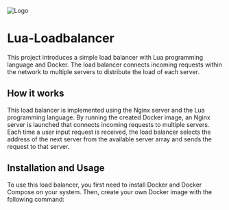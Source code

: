 
![Logo](https://blog.codemagic.io/uploads/covers/codemagic-blog-header-Flutter-and-Lua.png)

# Lua-Loadbalancer

This project introduces a simple load balancer with Lua programming language and Docker. The load balancer connects incoming requests within the network to multiple servers to distribute the load of each server.

## How it works

This load balancer is implemented using the Nginx server and the Lua programming language. By running the created Docker image, an Nginx server is launched that connects incoming requests to multiple servers. Each time a user input request is received, the load balancer selects the address of the next server from the available server array and sends the request to that server.

## Installation and Usage

To use this load balancer, you first need to install Docker and Docker Compose on your system. Then, create your own Docker image with the following command:



